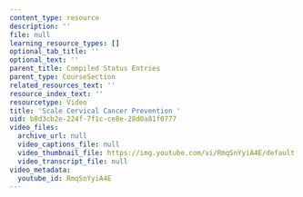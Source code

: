 ```yaml
---
content_type: resource
description: ''
file: null
learning_resource_types: []
optional_tab_title: ''
optional_text: ''
parent_title: Compiled Status Entries
parent_type: CourseSection
related_resources_text: ''
resource_index_text: ''
resourcetype: Video
title: 'Scale Cervical Cancer Prevention '
uid: b8d3cb2e-224f-7f1c-ce8e-28d0a81f0777
video_files:
  archive_url: null
  video_captions_file: null
  video_thumbnail_file: https://img.youtube.com/vi/RmqSnYyiA4E/default.jpg
  video_transcript_file: null
video_metadata:
  youtube_id: RmqSnYyiA4E
---
```

